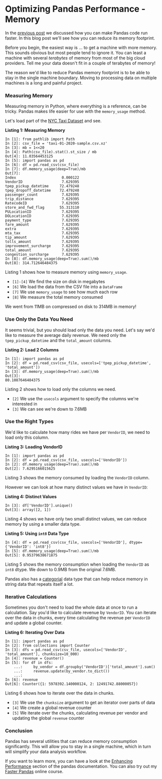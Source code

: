 # Optimizing Pandas Performance - Memory

In the [previous post](TODO) we discussed how you can make Pandas code run faster. In this blog post we'll see how you can reduce its memory footprint.

Before you begin, the easiest way is ... to get a machine with more memory. This sounds obvious but most people tend to ignore it. You can least a machine with several *terabytes* of memory from most of the big cloud providers. Tell me your data doesn't fit in a couple of terabytes of memory!

The reason we'd like to reduce Pandas memory footprint is to be able to stay in the single machine boundary. Moving to processing data on multiple machines is a long and painful project.

### Measuring Memory

Measuring memory in Python, where everything is a reference, can be tricky. Pandas makes life easier for use with the `memory_usage` method.

Let's load part of the [NYC Taxi Dataset](https://www1.nyc.gov/site/tlc/about/tlc-trip-record-data.page) and see.

**Listing 1: Measuring Memory**

```
In [1]: from pathlib import Path
In [2]: csv_file = 'taxi-01-2020-sample.csv.xz'
In [3]: mb = 1<<20
In [4]: Path(csv_file).stat().st_size / mb
Out[4]: 11.03564453125
In [5]: import pandas as pd
In [6]: df = pd.read_csv(csv_file)
In [7]: df.memory_usage(deep=True)/mb
Out[7]:
Index                     0.000122
VendorID                  7.629395
tpep_pickup_datetime     72.479248
tpep_dropoff_datetime    72.479248
passenger_count           7.629395
trip_distance             7.629395
RatecodeID                7.629395
store_and_fwd_flag       55.313110
PULocationID              7.629395
DOLocationID              7.629395
payment_type              7.629395
fare_amount               7.629395
extra                     7.629395
mta_tax                   7.629395
tip_amount                7.629395
tolls_amount              7.629395
improvement_surcharge     7.629395
total_amount              7.629395
congestion_surcharge      7.629395
In [8]: df.memory_usage(deep=True).sum()/mb
Out[8]: 314.712646484375
```

Listing 1 shows how to measure memory using `memory_usage`.

* `[1]-[4]` We find the size on disk in megabytes
* `[6]` We load the data from the CSV file into a `DataFrame`
* `[7]` We use `memory_usage` to see how much each row 
* `[8]` We measure the total memory consumed

We went from 11MB on compressed on disk to 314MB in memory!

### Use Only the Data You Need

It seems trivial, but you should load only the data you need. Let's say we'd like to measure the average daily revenue. We need only the `tpep_pickup_datetime` and the `total_amount` columns.

**Listing 2: Load 2 Columns**

```
In [1]: import pandas as pd
In [2]: df = pd.read_csv(csv_file, usecols=['tpep_pickup_datetime', 'total_amount'])
In [3]: df.memory_usage(deep=True).sum()/mb
Out[3]: 
80.1087646484375
```

Listing 2 shows how to load only the columns we need.

* `[2]` We use the `usecols` argument to specify the columns we're interested in
* `[3]` We can see we're down to 7.6MB

### Use the Right Types

We'd like to calculate how many rides we have per `VendorID`, we need to load only this column.

**Listing 3: Loading VendorID**

```
In [1]: import pandas as pd
In [2]: df = pd.read_csv(csv_file, usecols=['VendorID'])
In [2]: df.memory_usage(deep=True).sum()/mb
Out[2]: 7.6295166015625
```

Listing 3 shows the memory consumed by loading the `VendorID` column.

However we can look at how many distinct values we have in `VendorID`:

**Listing 4: Distinct Values**

```
In [3]: df['VendorID'].unique()
Out[3]: array([2, 1])
```

Listing 4 shows we have only two small distinct values, we can reduce memory by using a smaller data type.

**Listing 5: Using `int8` Data Type**

```
In [4]: df = pd.read_csv(csv_file, usecols=['VendorID'], dtype={'VendorID': 'int8'})
In [5]: df.memory_usage(deep=True).sum()/mb
Out[5]: 0.95379638671875
```

Listing 5 shows the memory consumption when loading the `VendorID` as `int8` dtype. We down to 0.9MB from the original 7.6MB.

Pandas also has a [categorial](https://pandas.pydata.org/pandas-docs/stable/user_guide/categorical.html) data type that can help reduce memory in string data that repeats itself a lot.

### Iterative Calculations

Sometimes you don't need to load the whole data at once to run a calculation. Say you'd like to calculate revenue by `VendorID`. You can iterate over the data in chunks, every time calculating the revenue per `VendorID` and update a global counter.

**Listing 6: Iterating Over Data**

```
In [1]: import pandas as pd
In [2]: from collections import Counter
In [3]: dfs = pd.read_csv(csv_file, usecols=['VendorID', 'total_amount'], chunksize=10_000)
In [4]: revenue = Counter()
In [5]: for df in dfs:
    ...:     by_vendor = df.groupby('VendorID')['total_amount'].sum()
    ...:     revenue.update(by_vendor.to_dict())
    ...: 
In [6]: revenue
Out[6]: Counter({1: 5978392.140000124, 2: 12491742.88000057})
```

Listing 6 shows how to iterate over the data in chunks.

* `[3]` We use the `chunksize` argument to get an iterator over parts of data
* `[4]` We create a global revenue counter
* `[5]` We iterate over the chunks, calculating revenue per vendor and updating the global `revenue` counter

### Conclusion

Pandas has several utilities that can reduce memory consumption significantly. This will allow you to stay in a single machine, which in turn will simplify your data analysis workflow.

If you want to learn more, you can have a look at the [Enhancing Performance](https://pandas.pydata.org/pandas-docs/stable/user_guide/enhancingperf.html) section of the pandas documentation. You can also try out my [Faster Pandas](https://www.linkedin.com/learning/faster-pandas/) online course.

